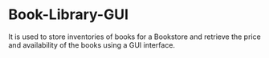 # Book-Library-GUI
It is used to store inventories of books for a Bookstore and retrieve the price and availability of the books using a GUI interface.
